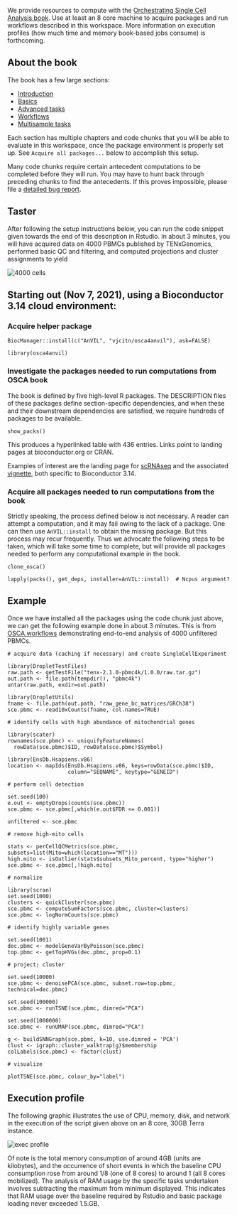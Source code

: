 
We provide resources to compute with the [Orchestrating Single Cell Analysis book](http://bioconductor.org/books/3.14/OSCA/).  Use at least an 8 core machine to
acquire packages and run workflows described in this workspace.  More information on execution profiles (how much time and memory  book-based jobs consume) is
forthcoming.

## About the book

The book has a few large sections:

- [Introduction](http://bioconductor.org/books/3.14/OSCA.intro)
- [Basics](http://bioconductor.org/books/3.14/OSCA.basic)
- [Advanced tasks](http://bioconductor.org/books/3.14/OSCA.advanced)
- [Workflows](http://bioconductor.org/books/3.14/OSCA.workflows)
- [Multisample tasks](http://bioconductor.org/books/3.14/OSCA.multisample)

Each section has multiple chapters and code chunks that you will be able to evaluate in this workspace, once the
package environment is properly set up.  See `Acquire all packages...` below to accomplish this setup.

Many code chunks require certain antecedent computations to be completed before they will run.
You may have to hunt back through preceding chunks to find the antecedents.  If this proves
impossible, please file a [detailed bug report](https://github.com/vjcitn/osca4anvil/issues/new).

## Taster

After following the setup instructions below, you can run the code snippet given towards the end of this
description in Rstudio.  In about 3 minutes, you will have acquired data on 4000 PBMCs published by TENxGenomics,
performed basic QC and filtering, and computed projections and cluster assignments to yield

![4000 cells](https://storage.googleapis.com/bioc-anvil-images/demoTSNE.png)

## Starting out (Nov 7, 2021), using a Bioconductor 3.14 cloud environment: 

### Acquire helper package

```
BiocManager::install(c("AnVIL", "vjcitn/osca4anvil"), ask=FALSE)

library(osca4anvil)
```

### Investigate the packages needed to run computations from OSCA book

The book is defined by five high-level R packages.  The DESCRIPTION files of these packages
define section-specific dependencies, and when these and their downstream dependencies
are satisfied,  we require hundreds of packages to be available.

```
show_packs()
```

This produces a hyperlinked table with 436 entries.  Links point to landing pages at bioconductor.org or CRAN.

Examples of interest are the landing page for [scRNAseq](https://bioconductor.org/packages/3.14/data/experiment/html/scRNAseq.html) and the
associated [vignette](https://bioconductor.org/packages/3.14/data/experiment/vignettes/scRNAseq/inst/doc/scRNAseq.html), both specific to
Bioconductor 3.14.

### Acquire all packages needed to run computations from the book

Strictly speaking, the process defined below is not necessary.  A reader can attempt a computation,
and it may fail owing to the lack of a package.  One can then use `AnVIL::install` to obtain
the missing package.  But this process may recur frequently.  Thus we advocate the following
steps to be taken, which will take some time to complete, but will provide all packages
needed to perform any computational example in the book.

```
clone_osca()

lapply(packs(), get_deps, installer=AnVIL::install)  # Ncpus argument?
```

## Example

Once we have installed all the packages using the code chunk just above, we can get the following
example done in about 3 minutes.  This is from [OSCA.workflows](http://bioconductor.org/books/3.14/OSCA.workflows/unfiltered-human-pbmcs-10x-genomics.html#unfiltered-human-pbmcs-10x-genomics) demonstrating end-to-end
analysis of 4000 unfiltered PBMCs.

```
# acquire data (caching if necessary) and create SingleCellExperiment

library(DropletTestFiles)
raw.path <- getTestFile("tenx-2.1.0-pbmc4k/1.0.0/raw.tar.gz")
out.path <- file.path(tempdir(), "pbmc4k")
untar(raw.path, exdir=out.path)

library(DropletUtils)
fname <- file.path(out.path, "raw_gene_bc_matrices/GRCh38")
sce.pbmc <- read10xCounts(fname, col.names=TRUE)

# identify cells with high abundance of mitochondrial genes

library(scater)
rownames(sce.pbmc) <- uniquifyFeatureNames(
  rowData(sce.pbmc)$ID, rowData(sce.pbmc)$Symbol)

library(EnsDb.Hsapiens.v86)
location <- mapIds(EnsDb.Hsapiens.v86, keys=rowData(sce.pbmc)$ID, 
                   column="SEQNAME", keytype="GENEID")

# perform cell detection

set.seed(100)
e.out <- emptyDrops(counts(sce.pbmc))
sce.pbmc <- sce.pbmc[,which(e.out$FDR <= 0.001)]

unfiltered <- sce.pbmc

# remove high-mito cells

stats <- perCellQCMetrics(sce.pbmc, subsets=list(Mito=which(location=="MT")))
high.mito <- isOutlier(stats$subsets_Mito_percent, type="higher")
sce.pbmc <- sce.pbmc[,!high.mito]

# normalize

library(scran)
set.seed(1000)
clusters <- quickCluster(sce.pbmc)
sce.pbmc <- computeSumFactors(sce.pbmc, cluster=clusters)
sce.pbmc <- logNormCounts(sce.pbmc)

# identify highly variable genes

set.seed(1001)
dec.pbmc <- modelGeneVarByPoisson(sce.pbmc)
top.pbmc <- getTopHVGs(dec.pbmc, prop=0.1)

# project; cluster

set.seed(10000)
sce.pbmc <- denoisePCA(sce.pbmc, subset.row=top.pbmc, technical=dec.pbmc)

set.seed(100000)
sce.pbmc <- runTSNE(sce.pbmc, dimred="PCA")

set.seed(1000000)
sce.pbmc <- runUMAP(sce.pbmc, dimred="PCA")

g <- buildSNNGraph(sce.pbmc, k=10, use.dimred = 'PCA')
clust <- igraph::cluster_walktrap(g)$membership
colLabels(sce.pbmc) <- factor(clust)

# visualize

plotTSNE(sce.pbmc, colour_by="label")

```

## Execution profile

The following graphic illustrates the use of CPU, memory, disk, and network in the
execution of the script given above on an 8 core, 30GB Terra instance.

![exec profile](https://storage.googleapis.com/bioc-anvil-images/prof1.png)

Of note is the total memory consumption of around 4GB (units are kilobytes), and the occurrence of
short events in which the baseline CPU consumption rose from around 1/8 (one of 8 cores) to around 1 (all 8 cores mobilized).
The analysis of RAM usage by the specific tasks undertaken involves subtracting the maximum from minimum
displayed.   This indicates that RAM usage over the baseline required by Rstudio and
basic package loading never exceeded 1.5.GB.

